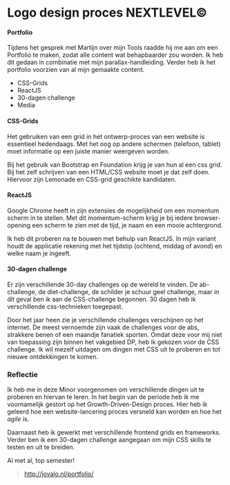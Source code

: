 # Logo design proces NEXTLEVEL©


#### <b>Portfolio</b>

Tijdens het gesprek met Martijn over mijn Tools raadde hij me aan om een Portfolio te maken, zodat alle content wat behapbaarder zou worden. Ik heb dit gedaan in combinatie met mijn parallax-handleiding. Verder heb ik het portfolio voorzien van al mijn gemaakte content. 

<ul>
<li>CSS-Grids</li>
<li>ReactJS</li>
<li>30-dagen challenge</li>
<li>Media</li>
</ul>

#### <b>CSS-Grids</b>

Het gebruiken van een grid in het ontwerp-proces van een website is essentieel hedendaags. Met het oog op andere schermen (telefoon, tablet) moet informatie op een juiste manier weergeven worden.

Bij het gebruik van Bootstrap en Foundation krijg je van hun al een css grid. Bij het zelf schrijven van een HTML/CSS website moet je dat zelf doen. Hiervoor zijn Lemonade en CSS-grid geschikte kandidaten.


#### <b>ReactJS</b>

Google Chrome heeft in zijn extensies de mogelijkheid om een momentum scherm in te stellen. Met dit momentum-scherm krijg je bij iedere browser-opening een scherm te zien met de tijd, je naam en een mooie achtergrond.

Ik heb dit proberen na te bouwen met behulp van ReactJS. In mijn variant houdt de applicatie rekening met het tijdstip (ochtend, middag of avond) en welke naam je ingeeft.

#### <b>30-dagen challenge</b>

Er zijn verschillende 30-day challenges op de wereld te vinden. De ab-challenge, de diet-challenge, de schilder je schuur geel challenge, maar in dit geval ben ik aan de CSS-challenge begonnen. 30 dagen heb ik verschillende css-technieken toegepast.

Door het jaar heen zie je verschillende challenges verschijnen op het internet. De meest vernoemde zijn vaak de challenges voor de abs, strakkere benen of een maandje fanatiek sporten. Omdat deze voor mij niet van toepassing zijn binnen het vakgebied DP, heb ik gekozen voor de CSS challenge. Ik wil mezelf uitdagen om dingen met CSS uit te proberen en tot nieuwe ontdekkingen te komen.

### Reflectie

Ik heb me in deze Minor voorgenomen om verschillende dingen uit te proberen en hiervan te leren. In het begin van de periode heb ik me voornamelijk gestort op het Growth-Driven-Design proces. Hier heb ik geleerd hoe een website-lancering proces versneld kan worden en hoe het <i>agile</i> is. 

Daarnaast heb ik gewerkt met verschillende frontend grids en frameworks. Verder ben ik een 30-dagen challenge aangegaan om mijn CSS skills te testen en uit te breiden. 

Al met al, top semester! 
> http://jovalo.nl/portfolio/

